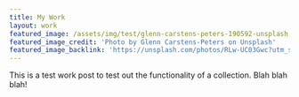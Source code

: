 ```yaml
---
title: My Work
layout: work
featured_image: /assets/img/test/glenn-carstens-peters-190592-unsplash.jpg
featured_image_credit: 'Photo by Glenn Carstens-Peters on Unsplash'
featured_image_backlink: 'https://unsplash.com/photos/RLw-UC03Gwc?utm_source=unsplash&utm_medium=referral&utm_content=creditCopyText'
---
```


This is a test work post to test out the functionality of a collection. Blah blah blah!